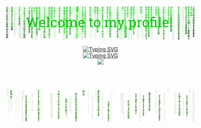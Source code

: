 ![WelcomePage](assets/header.png)

<div align="center">
<a href="https://git.io/typing-svg"><img src="https://readme-typing-svg.demolab.com?font=Fira+Code&weight=400&size=25&pause=1000&color=00DB01&center=true&vCenter=true&repeat=true&random=false&width=435&separator=%3D&lines=print(%22I'm+Rico%22);%3Decho+%22Software+%26+Mobile+Dev%22;%3Dconsole.log(%22+coding+%3C3+%22);" alt="Typing SVG" /></a>
</div>

<link href="https://fonts.googleapis.com/css2?family=Fira+Code&display=swap" rel="stylesheet">



<!-- <span style="font-family: 'Fira Code', monospace; color: #00DB01FF;"><strong>Profile Viewers</strong></span> -->

<div align="center">
<a href="https://git.io/typing-svg"><img src="https://readme-typing-svg.demolab.com?font=Fira+Code&weight=200&size=15&duration=7000&pause=9999999&color=00DB01&center=true&vCenter=true&repeat=false&random=false&width=435&lines=Profile+Viewers" alt="Typing SVG" /></a>
  <br><img src="https://profile-counter.glitch.me/{ricoglr}/count.svg"/>
</div>

<br></br>

![WelcomePage](assets/footer.png)
